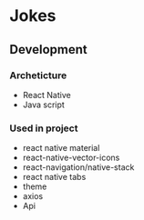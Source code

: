 # Jokes

## Development
### Archeticture
  * React Native
  * Java script
 

### Used in project
- react native material
- react-native-vector-icons
- react-navigation/native-stack
- react native tabs
- theme 
- axios
- Api




